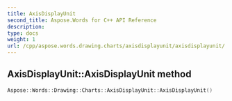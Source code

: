 ```yaml
---
title: AxisDisplayUnit
second_title: Aspose.Words for C++ API Reference
description: 
type: docs
weight: 1
url: /cpp/aspose.words.drawing.charts/axisdisplayunit/axisdisplayunit/
---
```

## AxisDisplayUnit::AxisDisplayUnit method




```cpp
Aspose::Words::Drawing::Charts::AxisDisplayUnit::AxisDisplayUnit()
```

